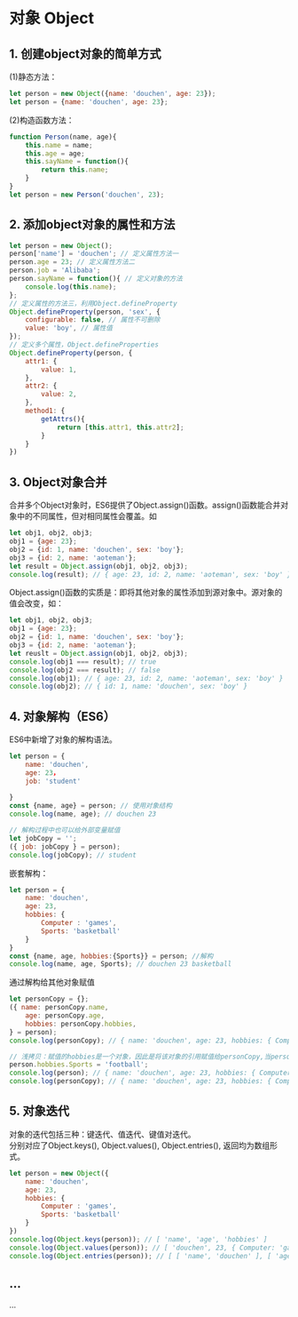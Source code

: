 # 对象 Object
## 1. 创建object对象的简单方式
(1)静态方法：
```JavaScript
let person = new Object({name: 'douchen', age: 23});
let person = {name: 'douchen', age: 23};
```
(2)构造函数方法：
```JavaScript
function Person(name, age){
    this.name = name;
    this.age = age;
    this.sayName = function(){
        return this.name;
    }
}
let person = new Person('douchen', 23);
```

## 2. 添加object对象的属性和方法
```JavaScript
let person = new Object();
person['name'] = 'douchen'; // 定义属性方法一
person.age = 23; // 定义属性方法二
person.job = 'Alibaba';
person.sayName = function(){ // 定义对象的方法
    console.log(this.name);
};
// 定义属性的方法三，利用Object.defineProperty
Object.defineProperty(person, 'sex', {
    configurable: false, // 属性不可删除
    value: 'boy', // 属性值
});
// 定义多个属性，Object.defineProperties
Object.defineProperty(person, {
    attr1: {
        value: 1,
    },
    attr2: {
        value: 2,
    },
    method1: {
        getAttrs(){
            return [this.attr1, this.attr2];
        }
    }
})
```

## 3. Object对象合并
合并多个Object对象时，ES6提供了Object.assign()函数。assign()函数能合并对象中的不同属性，但对相同属性会覆盖。如
```JavaScript
let obj1, obj2, obj3;
obj1 = {age: 23};
obj2 = {id: 1, name: 'douchen', sex: 'boy'};
obj3 = {id: 2, name: 'aoteman'};
let result = Object.assign(obj1, obj2, obj3);
console.log(result); // { age: 23, id: 2, name: 'aoteman', sex: 'boy' }
```
Object.assign()函数的实质是：即将其他对象的属性添加到源对象中。源对象的值会改变，如：
```JavaScript
let obj1, obj2, obj3;
obj1 = {age: 23};
obj2 = {id: 1, name: 'douchen', sex: 'boy'};
obj3 = {id: 2, name: 'aoteman'};
let reuslt = Object.assign(obj1, obj2, obj3);
console.log(obj1 === result); // true
console.log(obj2 === result); // false
console.log(obj1); // { age: 23, id: 2, name: 'aoteman', sex: 'boy' }
console.log(obj2); // { id: 1, name: 'douchen', sex: 'boy' }
```

## 4. 对象解构（ES6）
ES6中新增了对象的解构语法。
```JavaScript
let person = {
    name: 'douchen',
    age: 23，
    job: 'student'
    
}
const {name, age} = person; // 使用对象结构
console.log(name, age); // douchen 23

// 解构过程中也可以给外部变量赋值
let jobCopy = '';
({ job: jobCopy } = person);
console.log(jobCopy); // student
```

嵌套解构：
```JavaScript
let person = {
    name: 'douchen',
    age: 23,
    hobbies: {
        Computer : 'games',
        Sports: 'basketball'
    }
}
const {name, age, hobbies:{Sports}} = person; //解构
console.log(name, age, Sports); // douchen 23 basketball
```

通过解构给其他对象赋值
```JavaScript
let personCopy = {};
({ name: personCopy.name, 
    age: personCopy.age,
    hobbies: personCopy.hobbies,
} = person);
console.log(personCopy); // { name: 'douchen', age: 23, hobbies: { Computer: 'games', Sports: 'basketball' }}

// 浅拷贝：赋值的hobbies是一个对象，因此是将该对象的引用赋值给personCopy,当person中的hobbis对象修改时，personCopy中的值也会修改。
person.hobbies.Sports = 'football';
console.log(person); // { name: 'douchen', age: 23, hobbies: { Computer: 'games', Sports: 'football' }}
console.log(personCopy); // { name: 'douchen', age: 23, hobbies: { Computer: 'games', Sports: 'football' }}
```

## 5. 对象迭代
对象的迭代包括三种：键迭代、值迭代、键值对迭代。  
分别对应了Object.keys(), Object.values(), Object.entries(), 返回均为数组形式。
```JavaScript
let person = new Object({
    name: 'douchen',
    age: 23,
    hobbies: {
        Computer : 'games',
        Sports: 'basketball'
    }
})
console.log(Object.keys(person)); // [ 'name', 'age', 'hobbies' ]
console.log(Object.values(person)); // [ 'douchen', 23, { Computer: 'games', Sports: 'basketball' } ]
console.log(Object.entries(person)); // [ [ 'name', 'douchen' ], [ 'age', 23 ], [ 'hobbies', { Computer: 'games', Sports: 'basketball'}]]
```

## ...
...



